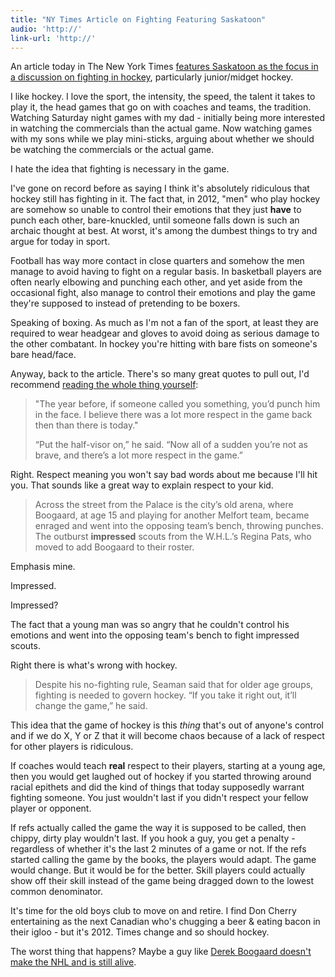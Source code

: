 ```yaml
---
title: "NY Times Article on Fighting Featuring Saskatoon"
audio: 'http://'
link-url: 'http://'
---
```

<p>An article today in The New York Times <a href="http://www.nytimes.com/2012/02/29/sports/hockey/fighting-has-deep-roots-in-saskatchewan-hockey.html?_r=1&amp;pagewanted=all">features Saskatoon as the focus in a discussion on fighting in hockey</a>, particularly junior/midget hockey.</p>
<p>I like hockey. I love the sport, the intensity, the speed, the talent it takes to play it, the head games that go on with coaches and teams, the tradition. Watching Saturday night games with my dad - initially being more interested in watching the commercials than the actual game. Now watching games with my sons while we play mini-sticks, arguing about whether we should be watching the commercials or the actual game.</p>
<p>I hate the idea that fighting is necessary in the game.</p>
<p>I've gone on record before as saying I think it's absolutely ridiculous that hockey still has fighting in it. The fact that, in 2012, "men" who play hockey are somehow so unable to control their emotions that they just <strong>have</strong> to punch each other, bare-knuckled, until someone falls down is such an archaic thought at best. At worst, it's among the dumbest things to try and argue for today in sport.</p>
<p>Football has way more contact in close quarters and somehow the men manage to avoid having to fight on a regular basis. In basketball players are often nearly elbowing and punching each other, and yet aside from the occasional fight, also manage to control their emotions and play the game they're supposed to instead of pretending to be boxers.</p>
<p>Speaking of boxing. As much as I'm not a fan of the sport, at least they are required to wear headgear and gloves to avoid doing as serious damage to the other combatant. In hockey you're hitting with bare fists on someone's bare head/face.</p>
<p>Anyway, back to the article. There's so many great quotes to pull out, I'd recommend <a href="http://www.nytimes.com/2012/02/29/sports/hockey/fighting-has-deep-roots-in-saskatchewan-hockey.html?_r=1&amp;pagewanted=all">reading the whole thing yourself</a>:</p>
<blockquote><p>
  "The year before, if someone called you something, you’d punch him in the face. I believe there was a lot more respect in the game back then than there is today."</p>
<p>  “Put the half-visor on,” he said. “Now all of a sudden you’re not as brave, and there’s a lot more respect in the game.”
</p></blockquote>
<p>Right. Respect meaning you won't say bad words about me because I'll hit you. That sounds like a great way to explain respect to your kid.</p>
<blockquote><p>
  Across the street from the Palace is the city’s old arena, where Boogaard, at age 15 and playing for another Melfort team, became enraged and went into the opposing team’s bench, throwing punches. The outburst <strong>impressed</strong> scouts from the W.H.L.’s Regina Pats, who moved to add Boogaard to their roster.
</p></blockquote>
<p>Emphasis mine.</p>
<p>Impressed.</p>
<p>Impressed?</p>
<p>The fact that a young man was so angry that he couldn't control his emotions and went into the opposing team's bench to fight impressed scouts.</p>
<p>Right there is what's wrong with hockey.</p>
<blockquote><p>
  Despite his no-fighting rule, Seaman said that for older age groups, fighting is needed to govern hockey. “If you take it right out, it’ll change the game,” he said.
</p></blockquote>
<p>This idea that the game of hockey is this <em>thing</em> that's out of anyone's control and if we do X, Y or Z that it will become chaos because of a lack of respect for other players is ridiculous.</p>
<p>If coaches would teach <strong>real</strong> respect to their players, starting at a young age, then you would get laughed out of hockey if you started throwing around racial epithets and did the kind of things that today supposedly warrant fighting someone. You just wouldn't last if you didn't respect your fellow player or opponent.</p>
<p>If refs actually called the game the way it is supposed to be called, then chippy, dirty play wouldn't last. If you hook a guy, you get a penalty - regardless of whether it's the last 2 minutes of a game or not. If the refs started calling the game by the books, the players would adapt. The game would change. But it would be for the better. Skill players could actually show off their skill instead of the game being dragged down to the lowest common denominator.</p>
<p>It's time for the old boys club to move on and retire. I find Don Cherry entertaining as the next Canadian who's chugging a beer &amp; eating bacon in their igloo - but it's 2012. Times change and so should hockey.</p>
<p>The worst thing that happens? Maybe a guy like <a href="http://www.nytimes.com/2011/12/06/sports/hockey/derek-boogaard-a-brain-going-bad.html?_r=1&amp;pagewanted=all">Derek Boogaard doesn't make the NHL and is still alive</a>.</p>
